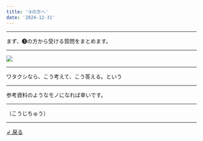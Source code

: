 ```yaml
---
title: '③の方へ'
date: '2024-12-31'
---
```

***
まず、➌の方から受ける質問をまとめます。
***
![](/images/3_.jpg)
***
ワタクシなら、こう考えて、こう答える。という
***
参考資料のようなモノになれば幸いです。  
***
（こうじちゅう）
***
[ ↲ 戻る ](/posts/3)
